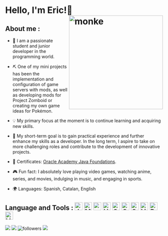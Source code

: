 # Hello, I'm Eric!👋 <img alt="monke" width="300px" align="right"  src="https://i.imgur.com/AlbThef.jpg" />

## About me :

- 🌱 I am a passionate student and junior developer in the programming world. 

- ⛏️ One of my mini projects has been the implementation and configuration of game servers with mods, as well as developing mods for Project Zomboid or creating my own game ideas for Pokémon.

- 💡 My primary focus at the moment is to continue learning and acquiring new skills.

- 🚀 My short-term goal is to gain practical experience and further enhance my skills as a developer. In the long term, I aspire to take on more challenging roles and contribute to the development of innovative projects.

- 📝 Certificates: [Oracle Academy Java Foundations](https://drive.google.com/drive/folders/1btrzU6AdCQUXwbhxf7Es979HA5-DesY8?usp=sharing).

- 🎮 Fun fact: I absolutely love playing video games, watching anime, series, and movies, indulging in music, and engaging in sports.

- 🌍 Languages: Spanish, Catalan, English


## Language and Tools : <img title="Java" width=25px height=25px src="https://user-images.githubusercontent.com/25181517/117201156-9a724800-adec-11eb-9a9d-3cd0f67da4bc.png"/>  <img title="MySQL" width=25px height=25px src="https://user-images.githubusercontent.com/25181517/183896128-ec99105a-ec1a-4d85-b08b-1aa1620b2046.png"/> <img title="mongoDB" width=25px height=25px src="https://user-images.githubusercontent.com/25181517/182884177-d48a8579-2cd0-447a-b9a6-ffc7cb02560e.png"/> <img title="HTML" width=25px height=25px src="https://user-images.githubusercontent.com/25181517/192158954-f88b5814-d510-4564-b285-dff7d6400dad.png"/> <img title="GitHub" width=25px height=25px src="https://shorturl.at/aqPQ3"/> <img title="CSS" width=25px height=25px src="https://user-images.githubusercontent.com/25181517/183898674-75a4a1b1-f960-4ea9-abcb-637170a00a75.png"/> <img title="Git" width=25px height=25px src="https://user-images.githubusercontent.com/25181517/192108372-f71d70ac-7ae6-4c0d-8395-51d8870c2ef0.png"/> <img title="Visual Studio Code" width=25px height=25px src="https://user-images.githubusercontent.com/25181517/192108891-d86b6220-e232-423a-bf5f-90903e6887c3.png"/> <img title="Python" width=25px height=25px src="https://user-images.githubusercontent.com/25181517/183423507-c056a6f9-1ba8-4312-a350-19bcbc5a8697.png"/> <img title="Visual Studio 2022" width=25px height=25px src="https://upload.wikimedia.org/wikipedia/commons/thumb/2/2c/Visual_Studio_Icon_2022.svg/1200px-Visual_Studio_Icon_2022.svg.png"/>
![](https://media2.giphy.com/media/QNFhOolVeCzPQ2Mx85/200w.webp?cid=ecf05e47ayenaqxuwqdz3lb7ixw26xdnwinz2ksfqxk6439l&ep=v1_gifs_search&rid=200w.webp&ct=g)
![](https://media4.giphy.com/media/O4iaxRcEmwq2Y/200w.webp?cid=ecf05e4770ftx3mbjuizqn4ddf8aszr9pyzdjnuqt39mt3in&ep=v1_gifs_search&rid=200w.webp&ct=g)
<img alt="followers" title="Follow me on Github" src="https://img.shields.io/github/followers/ComputerGorilla?color=236ad3&style=for-the-badge&logo=github&label=Follow"/>
![](https://komarev.com/ghpvc/?username=ComputerGorilla&style=for-the-badge)
